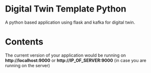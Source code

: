 # Digital Twin Template Python
A python based application using flask and kafka for digital twin.

# Contents


The current version of your application would be running on **http://localhost:9000** or **http://IP_OF_SERVER:9000** (in case you are running on the server)
